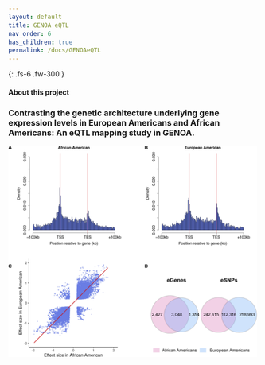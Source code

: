```yaml
---
layout: default
title: GENOA eQTL
nav_order: 6
has_children: true
permalink: /docs/GENOAeQTL
---
```



{: .fs-6 .fw-300 }

#### About this project

### Contrasting the genetic architecture underlying gene expression levels in European Americans and African Americans: An eQTL mapping study in GENOA.


<img align="left" src="/images/eqtl.jpg" alt="drawing" width="500"/>  
